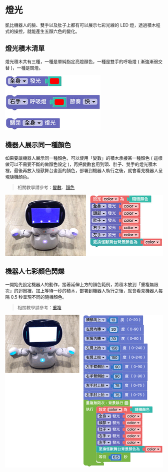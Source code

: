 # 燈光

凱比機器人的臉、雙手以及肚子上都有可以展示七彩光線的 LED 燈，透過積木程式的操控，就能產生五顏六色的變化。

## 燈光積木清單

燈光積木共有三種，一種是單純指定亮燈顏色，一種是雙手的呼吸燈 ( 漸強漸弱交替 )，一種是關燈。

![凱比物聯網教室 - 燈光](../../../../media/zh-tw/kebbi/robot/light-01.jpg)

## 機器人展示同一種顏色

如果要讓機器人展示同一種顏色，可以使用「變數」的積木承接某一種顏色 ( 這樣做可以不需要不斷的做顏色設定 )，再把變數套用到頭、肚子、雙手的燈光積木裡，最後再放入怪獸舞台畫面的顏色，部署到機器人執行之後，就會看見機器人呈現隨機顏色。

> 相關教學請參考：[變數](../../education/basic/variables.html)、[顏色](../../education/basic/color.html)

![凱比物聯網教室 - 燈光](../../../../media/zh-tw/kebbi/robot/light-02.jpg)

## 機器人七彩顏色閃爍

一開始先設定機器人的動作，接著延伸上方的顏色範例，將積木放到「重複無限次」的迴圈裡，加上等待一秒的積木，部署到機器人執行之後，就會看見機器人每隔 0.5 秒呈現不同的隨機顏色。

> 相關教學請參考：[重複](../../education/basic/loop.html)

![凱比物聯網教室 - 燈光](../../../../media/zh-tw/kebbi/robot/light-03.gif)


